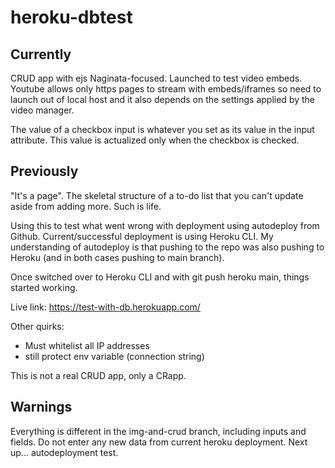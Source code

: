 # heroku-dbtest

## Currently
CRUD app with ejs
Naginata-focused.
Launched to test video embeds. Youtube allows only https pages to stream with embeds/iframes so need to launch out of local host and it also depends on the settings applied by the video manager. 

The value of a checkbox input is whatever you set as its value in the input attribute. This value is actualized only when the checkbox is checked.

## Previously
"It's a page".
The skeletal structure of a to-do list that you can't update aside from adding more. Such is life.

Using this to test what went wrong with deployment using autodeploy from Github.
Current/successful deployment is using Heroku CLI.
My understanding of autodeploy is that pushing to the repo was also pushing to Heroku (and in both cases pushing to main branch).

Once switched over to Heroku CLI and with git push heroku main, things started working.

Live link: https://test-with-db.herokuapp.com/

Other quirks:
- Must whitelist all IP addresses
- still protect env variable (connection string) 

This is not a real CRUD app, only a CRapp.

## Warnings
Everything is different in the img-and-crud branch, including inputs and fields. Do not enter any new data from current heroku deployment.
Next up... autodeployment test. 

